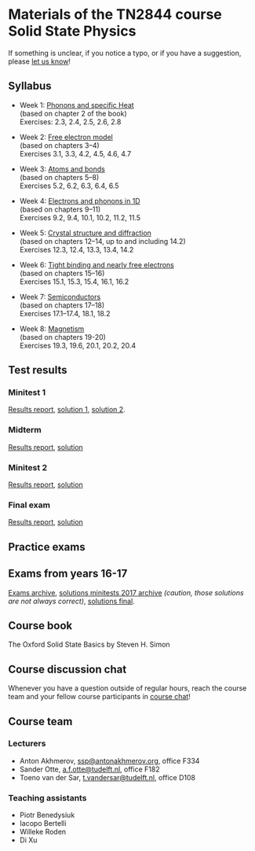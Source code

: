 # Materials of the TN2844 course Solid State Physics

If something is unclear, if you notice a typo, or if you have a suggestion, please [let us know](https://gitlab.kwant-project.org/solidstate/lectures/issues/new?issuable_template=typo)!

## Syllabus

* Week 1: [Phonons and specific Heat](lecture_1.md)  
  (based on chapter 2 of the book)  
  Exercises: 2.3, 2.4, 2.5, 2.6, 2.8

* Week 2: [Free electron model](lecture_2.md)  
  (based on chapters 3–4)  
  Exercises 3.1, 3.3, 4.2, 4.5, 4.6, 4.7

* Week 3: [Atoms and bonds](lecture_3.md)  
  (based on chapters 5–8)  
  Exercises 5.2, 6.2, 6.3, 6.4, 6.5

* Week 4: [Electrons and phonons in 1D](lecture_4.md)  
  (based on chapters 9–11)  
  Exercises 9.2, 9.4, 10.1, 10.2, 11.2, 11.5

* Week 5: [Crystal structure and diffraction](lecture_5.md)  
  (based on chapters 12–14, up to and including 14.2)  
  Exercises 12.3, 12.4, 13.3, 13.4, 14.2

* Week 6: [Tight binding and nearly free electrons](lecture_6.md)  
  (based on chapters 15–16)  
  Exercises 15.1, 15.3, 15.4, 16.1, 16.2

* Week 7: [Semiconductors](lecture_7.md)  
  (based on chapters 17–18)  
  Exercises 17.1–17.4, 18.1, 18.2

* Week 8: [Magnetism](lecture_8.md)  
  (based on chapters 19-20)  
  Exercises 19.3, 19.6, 20.1, 20.2, 20.4

## Test results

### Minitest 1

[Results report](https://solidstate.quantumtinkerer.tudelft.nl/minitest1_summary_report.html), [solution 1](https://solidstate.quantumtinkerer.tudelft.nl/minitest1_solution1.pdf), [solution 2](https://solidstate.quantumtinkerer.tudelft.nl/minitest1_solution2.pdf).

### Midterm

[Results report](https://solidstate.quantumtinkerer.tudelft.nl/summary_report_midterm.html), [solution](https://solidstate.quantumtinkerer.tudelft.nl/solutions_midterm.pdf)

### Minitest 2

[Results report](https://solidstate.quantumtinkerer.tudelft.nl/summary_report_minitest2.html), [solution](https://solidstate.quantumtinkerer.tudelft.nl/solution_minitest_2.pdf)

### Final exam

[Results report](https://solidstate.quantumtinkerer.tudelft.nl/final_summary_report.html), [solution](https://solidstate.quantumtinkerer.tudelft.nl/final.pdf)

## Practice exams

## Exams from years 16-17

[Exams archive](https://solidstate.quantumtinkerer.tudelft.nl/exams_2016_2017.zip), [solutions minitests 2017 archive](https://solidstate.quantumtinkerer.tudelft.nl/solutions_2017_minitests.zip) *(caution, those solutions are not always correct)*, [solutions final](https://solidstate.quantumtinkerer.tudelft.nl/final_2017/).

## Course book

The Oxford Solid State Basics by Steven H. Simon

## Course discussion chat

Whenever you have a question outside of regular hours, reach the course team and your fellow course participants in [course chat](https://chat.quantumtinkerer.tudelft.nl/solidstate)!

## Course team

### Lecturers

* Anton Akhmerov, [ssp@antonakhmerov.org](mailto:ssp@antonakhmerov.org), office F334
* Sander Otte, [a.f.otte@tudelft.nl](mailto:a.f.otte@tudelft.nl), office F182
* Toeno van der Sar, [t.vandersar@tudelft.nl](mailto:t.vandersar@tudelft.nl), office D108

### Teaching assistants

* Piotr Benedysiuk
* Iacopo Bertelli
* Willeke Roden
* Di Xu

